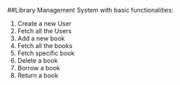 ##Library Management System with basic functionalities: 
1. Create a new User
2. Fetch all the Users
3. Add a new book
4. Fetch all the books
5. Fetch specific book
6. Delete a book 
7. Borrow a book 
8. Return a book
